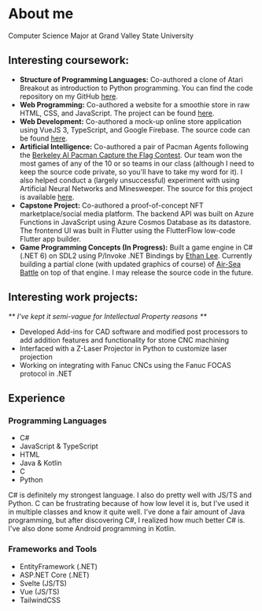 # About me

Computer Science Major at Grand Valley State University

## Interesting coursework:

* __Structure of Programming Languages:__ Co-authored a clone of Atari Breakout as introduction to Python programming.
You can find the code repository on my GitHub [here](https://github.com/adv76/343breakout).
* __Web Programming:__ Co-authored a website for a smoothie store in raw HTML, CSS, and JavaScript. The project can be found [here](https://github.com/adv76/CIS238-Website-Project).
* __Web Development:__ Co-authored a mock-up online store application using VueJS 3, TypeScript, and Google Firebase. The source code can be found [here](https://github.com/adv76/cis371project).
* __Artificial Intelligence:__ Co-authored a pair of Pacman Agents following the [Berkeley AI Pacman Capture the Flag Contest](http://ai.berkeley.edu/contest.html). Our team won the most games of any of the 10 or so teams in our class (although I need to keep the source code private, so you'll have to take my word for it). I also helped conduct a (largely unsuccessful) experiment with using Artificial Neural Networks and Minesweeper. The source for this project is available [here](https://github.com/adv76/python-tkinter-minesweeper).
* __Capstone Project:__ Co-authored a proof-of-concept NFT marketplace/social media platform. The backend API was built on Azure Functions in JavaScript using Azure Cosmos Database as its datastore. The frontend UI was built in Flutter using the FlutterFlow low-code Flutter app builder.
* __Game Programming Concepts (In Progress):__ Built a game engine in C# (.NET 6) on SDL2 using P/Invoke .NET Bindings by [Ethan Lee](https://github.com/flibitijibibo/SDL2-CS). Currently building a partial clone (with updated graphics of course) of [Air-Sea Battle](https://en.wikipedia.org/wiki/Air-Sea_Battle) on top of that engine. I may release the source code in the future.

## Interesting work projects:

_** I've kept it semi-vague for Intellectual Property reasons **_
* Developed Add-ins for CAD software and modified post processors to add addition features and functionality for stone CNC machining
* Interfaced with a Z-Laser Projector in Python to customize laser projection
* Working on integrating with Fanuc CNCs using the Fanuc FOCAS protocol in .NET

## Experience

### Programming Languages

* C#
* JavaScript & TypeScript
* HTML
* Java & Kotlin
* C
* Python

C# is definitely my strongest language. I also do pretty well with JS/TS and Python. C can be frustrating because of how low level it is, but I've used it in multiple classes and know it quite well. I've done a fair amount of Java programming, but after discovering C#, I realized how much better C# is. I've also done some Android programming in Kotlin.

### Frameworks and Tools

* EntityFramework (.NET)
* ASP.NET Core (.NET)
* Svelte (JS/TS)
* Vue (JS/TS)
* TailwindCSS
